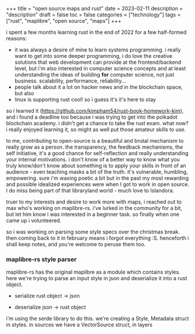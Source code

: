+++
title = "open source maps and rust"
date = 2023-02-11
description = "description"
draft = false
toc = false
categories = ["technology"]
tags = ["rust", "maplibre", "open source", "maps"]
+++

<!-- 
![caption](../../images/2022-10-01-001-sparql.png "caption")
[text](https://www.url.com) -->

i spent a few months learning rust in the end of 2022 for a few half-formed reasons:

- it was always a desire of mine to learn systems programming. i really want to get into some deeper programming, i do love the creative solutions that web development can provide at the frontend/backend level, but i'm also interested in computer science concepts and at least understanding the ideas of building **for** computer science, not just business. scalability, performance, reliability...
- people talk about it a lot on hacker news and in the blockchain space, but also
- linux is supporting rust cool! so i guess it's it's here to stay

so i learned it (https://github.com/kimpham54/rust-book-homework-kim), and i found a deadline too because i was trying to get into the polkadot blockchain academy. i didn't get a chance to take the rust exam. what now? i really enjoyed learning it, so might as well put those amateur skills to use.

to me, contributing to open-source is a beautiful and brutal mechanism to really grow as a person. the transparency, the feedback mechanisms, the self initiative, it's a good chance for self-reflection and really understanding your internal motivations. i don't know of a better way to know what you truly know/don't know about something is to apply your skills in front of an audience - even teaching masks a bit of the truth. it's vulnerable, humbling, empowering. sure i'm waxing poetic a bit but in the past my most rewarding and possible idealized experiences were when I got to work in open source. I do miss being part of that libraryland world - much love to Islandora.

truer to my interests and desire to work more with maps, i reached out to max who's working on maplibre-rs. i've lurked in the community for a bit, but let him know i was interested in a beginner task. so finally when one came up i volunteered. 

so i was working on parsing some style specs over the christmas break. then coming back to it in february means i forgot everything :S. henceforth i shall keep notes, and you're welcome to peruse them too.

### maplibre-rs style parser

maplibre-rs has the original maplibre as a module which contains styles. here we're trying to parse an input style in json and deserialize it into a rust object.

- serialize
rust object -> json

- deserialize
json -> rust object

i'm using the serde library to do this. we're creating a Style, Metadata struct in styles. in sources we have a VectorSource struct, in layers
